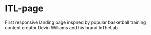 # ITL-page
First responsive landing page inspired by popular basketball training content creator Devin Williams and his brand InTheLab. 

